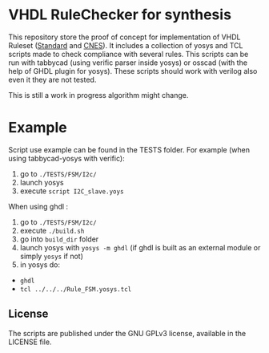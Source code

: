 # VHDL RuleChecker for synthesis
This repository store the proof of concept for implementation of VHDL Ruleset ([Standard](https://github.com/VHDLTool/VHDL_Handbook_CNE/releases) and [CNES](https://github.com/VHDLTool/VHDL_Handbook_CNE/releases)).
It includes a collection of yosys and TCL scripts made to check compliance with several rules.
This scripts can be run with tabbycad (using verific parser inside yosys) or osscad (with the help of GHDL plugin for yosys).
These scripts should work with verilog also even it they are not tested.   

This is still a work in progress algorithm might change.

# Example
Script use example can be found in the TESTS folder. For example (when using tabbycad-yosys with verific):
1.  go to `./TESTS/FSM/I2c/` 
2. launch yosys
3. execute `script I2C_slave.yoys`   

When using ghdl :
1.  go to `./TESTS/FSM/I2c/` 
2. execute `./build.sh`
3. go into `build_dir` folder
4. launch yosys with `yosys -m ghdl` (if ghdl is built as an external module or simply `yosys` if not)
5. in yosys do:
-  `ghdl`
-  `tcl ../../../Rule_FSM.yosys.tcl`

## License
The scripts are published under the GNU GPLv3 license, available in the LICENSE file.